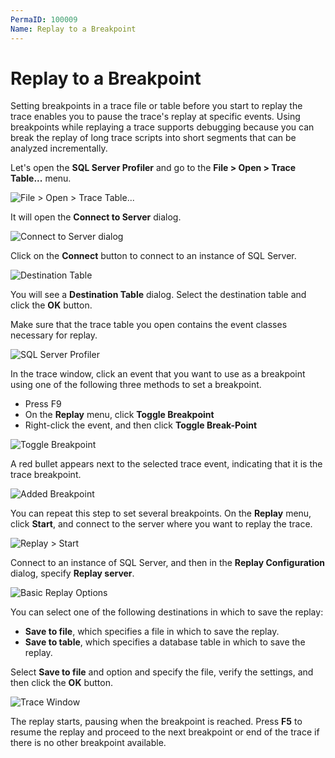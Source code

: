 ```yaml
---
PermaID: 100009
Name: Replay to a Breakpoint
---
```


# Replay to a Breakpoint

Setting breakpoints in a trace file or table before you start to replay the trace enables you to pause the trace's replay at specific events. Using breakpoints while replaying a trace supports debugging because you can break the replay of long trace scripts into short segments that can be analyzed incrementally.

Let's open the **SQL Server Profiler** and go to the **File > Open > Trace Table...** menu.

<img src="images/replay-a-single-event-at-a-time-1.png" alt="File > Open > Trace Table...">

It will open the **Connect to Server** dialog.

<img src="images/replay-a-trace-table-2.png" alt="Connect to Server dialog">

Click on the **Connect** button to connect to an instance of SQL Server.

<img src="images/replay-a-single-event-at-a-time-2.png" alt="Destination Table">

You will see a **Destination Table** dialog. Select the destination table and click the **OK** button.

Make sure that the trace table you open contains the event classes necessary for replay.

<img src="images/replay-a-single-event-at-a-time-3.png" alt="SQL Server Profiler">

In the trace window, click an event that you want to use as a breakpoint using one of the following three methods to set a breakpoint.

 - Press F9
 - On the **Replay** menu, click **Toggle Breakpoint**
 - Right-click the event, and then click **Toggle Break-Point**

<img src="images/replay-to-a-breakpoint-1.png" alt="Toggle Breakpoint">

A red bullet appears next to the selected trace event, indicating that it is the trace breakpoint.

<img src="images/replay-to-a-breakpoint-2.png" alt="Added Breakpoint">

You can repeat this step to set several breakpoints. On the **Replay** menu, click **Start**, and connect to the server where you want to replay the trace.

<img src="images/replay-to-a-breakpoint-3.png" alt="Replay > Start">

Connect to an instance of SQL Server, and then in the **Replay Configuration** dialog, specify **Replay server**.

<img src="images/replay-a-trace-table-12.png" alt="Basic Replay Options">

You can select one of the following destinations in which to save the replay:

 - **Save to file**, which specifies a file in which to save the replay.
 - **Save to table**, which specifies a database table in which to save the replay.

Select **Save to file** and option and specify the file, verify the settings, and then click the **OK** button. 

<img src="images/replay-to-a-breakpoint-4.png" alt="Trace Window">

The replay starts, pausing when the breakpoint is reached. Press **F5** to resume the replay and proceed to the next breakpoint or end of the trace if there is no other breakpoint available.
